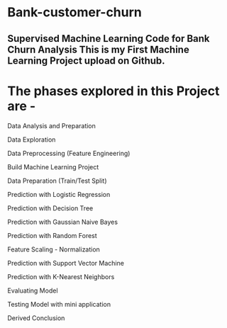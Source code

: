 # Bank-customer-churn
## Supervised Machine Learning Code for Bank Churn Analysis This is my First Machine Learning Project upload on Github.

# The phases explored in this Project are -

Data Analysis and Preparation

Data Exploration

Data Preprocessing (Feature Engineering)

Build Machine Learning Project

Data Preparation (Train/Test Split)

Prediction with Logistic Regression

Prediction with Decision Tree

Prediction with Gaussian Naive Bayes

Prediction with Random Forest

Feature Scaling - Normalization

Prediction with Support Vector Machine

Prediction with K-Nearest Neighbors

Evaluating Model

Testing Model with mini application

Derived Conclusion
